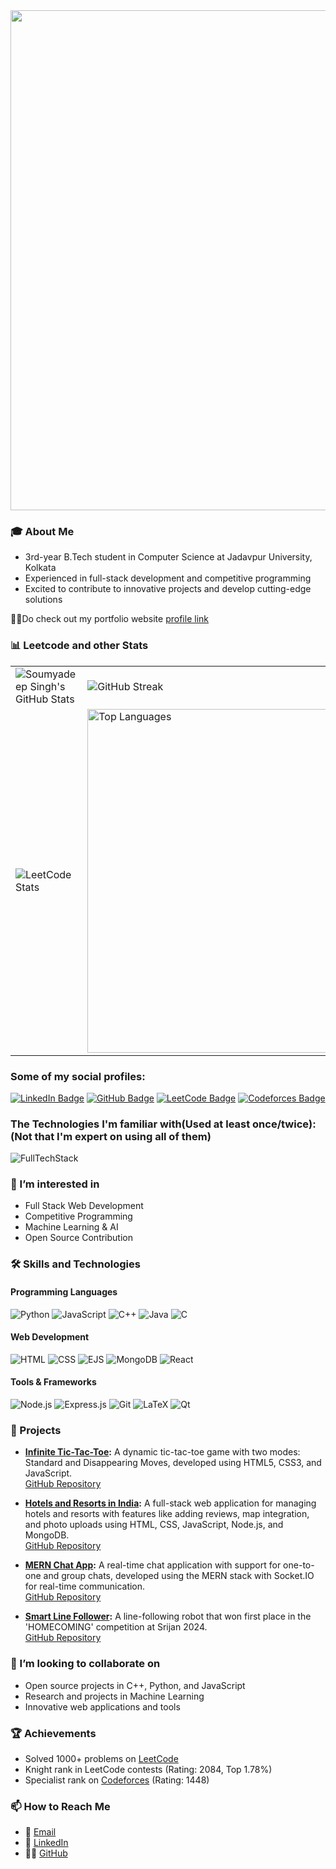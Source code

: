   <div style="text-align: center;">
    <img width="800" src="https://readme-typing-svg.herokuapp.com?font=JetBrains+Mono&weight=600&size=30&duration=3000&color=2AF7B4&width=800&lines=Hi+there%2C+I'm+Soumyadeep+Singh%21+%F0%9F%91%8B;Let's+Connect!" />
  </div>
<!--# 👋 Hi, I’m Soumyadeep Singh-->

### 🎓 About Me
- 3rd-year B.Tech student in Computer Science at Jadavpur University, Kolkata
- Experienced in full-stack development and competitive programming
- Excited to contribute to innovative projects and develop cutting-edge solutions

👨‍💻Do check out my portfolio website [profile link](https://singhsoumya0109.github.io/Portfolio-website/) 

<!--<div align="center"><img src="https://komarev.com/ghpvc/?username=singhsoumya0109&label=Profile%20views&color=0e75b6&style=flat" alt="Profile Views"></div><br>-->

<!--### 📊 GitHub Stats
![Soumyadeep Singh's GitHub stats](https://github-readme-stats.vercel.app/api?username=singhsoumya0109&show_icons=true&theme=radical)
![LeetCode Profile](https://leetcard.jacoblin.cool/Soumyadeep_Singh2004?ext=contest)
[![GitHub Streak](https://github-readme-streak-stats.herokuapp.com/?user=singhsoumya0109&theme=radical)](https://git.io/streak-stats)
[![Top Langs](https://github-readme-stats.vercel.app/api/top-langs/?username=singhsoumya0109&layout=compact&theme=radical)](https://github.com/anuraghazra/github-readme-stats) -->


<!--<div align="center"><img src="https://komarev.com/ghpvc/?username=singhsoumya0109&label=Profile%20views&color=0e75b6&style=flat" alt="Profile Views"></div><br> -->


<!--[![singhsoumya0109's GitHub | Languages Over Time](https://stats.quine.sh/Singhsoumya0109/languages-over-time?theme=dark)](https://quine.sh?utm_source=widgets&utm_campaign=Singhsoumya0109)-->

### 📊 Leetcode and other Stats

<table>
  <tr>
    <td>
      <img src="https://github-readme-stats.vercel.app/api?username=singhsoumya0109&show_icons=true&theme=dark" alt="Soumyadeep Singh's GitHub Stats">
    </td>
    <td>
      <img src="https://github-readme-streak-stats.herokuapp.com/?user=singhsoumya0109&theme=dark" alt="GitHub Streak">
    </td>
  </tr>
  <tr>
    <td>
      <img src="https://leetcard.jacoblin.cool/Soumyadeep_Singh2004?ext=contest" alt="LeetCode Stats">
    </td>
    <td>
      <img src="https://github-readme-stats.vercel.app/api/top-langs/?username=singhsoumya0109&layout=compact&theme=dark" alt="Top Languages" width=550>
    </td>
  </tr>
</table>



### Some of my social profiles:


[![LinkedIn Badge](https://img.shields.io/badge/LinkedIn-0077B5?style=for-the-badge&logo=linkedin&logoColor=white)][2]
[![GitHub Badge](https://img.shields.io/badge/GitHub-181717?style=for-the-badge&logo=github&logoColor=white)][3]
[![LeetCode Badge](https://img.shields.io/badge/LeetCode-FFA116?style=for-the-badge&logo=leetcode&logoColor=black)][4]
[![Codeforces Badge](https://img.shields.io/badge/Codeforces-1F8ACB?style=for-the-badge&logo=codeforces&logoColor=white)][5]


[2]: https://www.linkedin.com/in/soumyadeep-singh-347044258/
[3]: https://github.com/singhsoumya0109
[4]: https://leetcode.com/u/Soumyadeep_Singh2004/
[5]: https://codeforces.com/profile/singhsoumya_coder

### The Technologies I'm familiar with(Used at least once/twice):(Not that I'm expert on using all of them)
![FullTechStack](https://skillicons.dev/icons?i=c,cpp,css,express,git,github,html,java,js,latex,linux,mongo,mysql,next,nodejs,postman,powershell,python,qt,react,vim,vscode,tensorflow,flask,django,bash
)

### 👀 I’m interested in
- Full Stack Web Development
- Competitive Programming
- Machine Learning & AI
- Open Source Contribution


### 🛠️ Skills and Technologies
#### Programming Languages
![Python](https://img.shields.io/badge/-Python-3776AB?style=flat&logo=python&logoColor=white)
![JavaScript](https://img.shields.io/badge/-JavaScript-F7DF1E?style=flat&logo=javascript&logoColor=black)
![C++](https://img.shields.io/badge/-C++-00599C?style=flat&logo=c%2B%2B&logoColor=white)
![Java](https://img.shields.io/badge/-Java-007396?style=flat&logo=java&logoColor=white)
![C](https://img.shields.io/badge/-C-A8B9CC?style=flat&logo=c&logoColor=white)

#### Web Development
![HTML](https://img.shields.io/badge/-HTML5-E34F26?style=flat&logo=html5&logoColor=white)
![CSS](https://img.shields.io/badge/-CSS3-1572B6?style=flat&logo=css3&logoColor=white)
![EJS](https://img.shields.io/badge/-EJS-019833?style=flat&logo=ejs&logoColor=white)
![MongoDB](https://img.shields.io/badge/-MongoDB-47A248?style=flat&logo=mongodb&logoColor=white)
![React](https://img.shields.io/badge/-React-61DAFB?style=flat&logo=react&logoColor=white)

#### Tools & Frameworks
![Node.js](https://img.shields.io/badge/-Node.js-339933?style=flat&logo=node.js&logoColor=white)
![Express.js](https://img.shields.io/badge/-Express.js-000000?style=flat&logo=express&logoColor=white)
![Git](https://img.shields.io/badge/-Git-F05032?style=flat&logo=git&logoColor=white)
![LaTeX](https://img.shields.io/badge/-LaTeX-008080?style=flat&logo=latex&logoColor=white)
![Qt](https://img.shields.io/badge/-Qt-41CD52?style=flat&logo=qt&logoColor=white)

### 💼 Projects
- **[Infinite Tic-Tac-Toe](https://singhsoumya0109.github.io/Infinite-Tic-Tac-Toe/):** A dynamic tic-tac-toe game with two modes: Standard and Disappearing Moves, developed using HTML5, CSS3, and JavaScript.  
  [GitHub Repository](https://github.com/singhsoumya0109/Infinite-Tic-Tac-Toe)

- **[Hotels and Resorts in India](https://luxury-lodgings-in-india.onrender.com/):** A full-stack web application for managing hotels and resorts with features like adding reviews, map integration, and photo uploads using HTML, CSS, JavaScript, Node.js, and MongoDB.  
  [GitHub Repository](https://github.com/singhsoumya0109/Luxury-Lodgings-in-India)
- **[MERN Chat App](https://chatting-app-m9df.onrender.com):** A real-time chat application with support for one-to-one and group chats, developed using the MERN stack with Socket.IO for real-time communication.  
  [GitHub Repository](https://github.com/singhsoumya0109/mern-chat-app)

- **[Smart Line Follower](https://github.com/singhsoumya0109/SmartLineFollower):** A line-following robot that won first place in the 'HOMECOMING' competition at Srijan 2024.  
  [GitHub Repository](https://github.com/singhsoumya0109/SmartLineFollower)



<!--- **[BirdCLEF 2024 Competition](https://github.com/singhsoumya0109/BirdCLEF2024):** Participating in a global competition to identify bird species using machine learning, specifically focused on feature extraction and classification techniques.-->

### 💞️ I’m looking to collaborate on
- Open source projects in C++, Python, and JavaScript
- Research and projects in Machine Learning
- Innovative web applications and tools

### 🏆 Achievements
- Solved 1000+ problems on [LeetCode](https://leetcode.com/u/Soumyadeep_Singh2004/)
- Knight rank in LeetCode contests (Rating: 2084, Top 1.78%)
- Specialist rank on [Codeforces](https://codeforces.com/profile/singhsoumya0109) (Rating: 1448)

### 📫 How to Reach Me

- 📧 [Email](mailto:singhsoumya1103@gmail.com)
- 💼 [LinkedIn](https://linkedin.com/in/soumyadeep-singh-347044258)
- 👨‍💻 [GitHub](https://github.com/singhsoumya0109)

<!--![lennart-butz-ukiyo2](https://github.com/Sayak-Bhunia/Sayak-Bhunia/assets/110457746/bd070ad5-b9dd-4d3c-8818-fc4127f93cc1)-->


